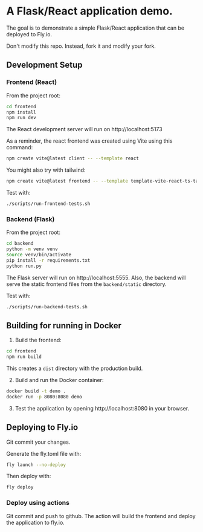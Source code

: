 # A Flask/React application demo.

The goal is to demonstrate a simple Flask/React application that can be deployed to Fly.io.

Don't modify this repo. Instead, fork it and modify your fork.

## Development Setup

### Frontend (React)

From the project root:
```bash
cd frontend
npm install
npm run dev
```

The React development server will run on http://localhost:5173

As a reminder, the react frontend was created using Vite using this command:
```bash
npm create vite@latest client -- --template react
```

You might also try with tailwind:
```bash
npm create vite@latest frontend -- --template template-vite-react-ts-tailwind
```

Test with:
```bash
./scripts/run-frontend-tests.sh
```

### Backend (Flask)
From the project root:
```bash
cd backend
python -m venv venv
source venv/bin/activate 
pip install -r requirements.txt
python run.py
```

The Flask server will run on http://localhost:5555. Also, the backend will serve the static frontend files from the `backend/static` directory.

Test with:
```bash
./scripts/run-backend-tests.sh
```


## Building for running in Docker

1. Build the frontend: 
```bash
cd frontend
npm run build
```
This creates a `dist` directory with the production build.

2. Build and run the Docker container:
```bash
docker build -t demo .
docker run -p 8080:8080 demo
```

3. Test the application by opening http://localhost:8080 in your browser.


## Deploying to Fly.io

Git commit your changes.

Generate the fly.toml file with:
```bash
fly launch --no-deploy
```

Then deploy with:
```bash
fly deploy
```

### Deploy using actions

 Git commit and push to github. The action will build the frontend and deploy the application to fly.io.